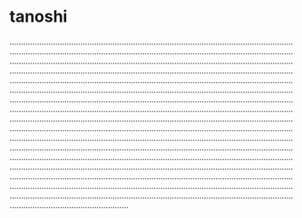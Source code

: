 # tanoshi
................................................................................................................................................................................................................................................................................................................................................................................................................................................................................................................................................................................................................................................................................................................................................................................................................................................................................................................................................................................................................................................................................................................................................................................................................................................................................................................................................................................................................................................................................................................................................................................................................................................................................................................................................................................................................................................................................................................................................................................................................................................................................................................................................................................................................................................